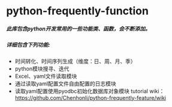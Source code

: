# python-frequently-function

##### 此库包含python开发常用的一些功能类、函数，会不断添加。

##### 详细包含下列功能: <br>
- 时间转化、时间序列生成（维度：日、周、月、季）
- python模块搜寻、迭代
- Excel、yaml文件读取模块
- 通过读取yaml配置文件自由配置的日志模块
- 读取yaml配置使用pyodbc初始化数据库对象模块
tutorial wiki：https://github.com/Chenhonli/python-frequently-feature/wiki
